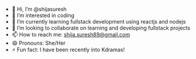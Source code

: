 - 👋 Hi, I’m @shijasuresh
- 👀 I’m interested in coding
- 🌱 I’m currently learning fullstack development using reactjs and nodejs
- 💞️ I’m looking to collaborate on learning and developing fullstack projects
- 📫 How to reach me: shija.suresh89@gmail.com
- 😄 Pronouns: She/Her
- ⚡ Fun fact: I have been recently into Kdramas!

<!---
shijasuresh/shijasuresh is a ✨ special ✨ repository because its `README.md` (this file) appears on your GitHub profile.
You can click the Preview link to take a look at your changes.
--->
